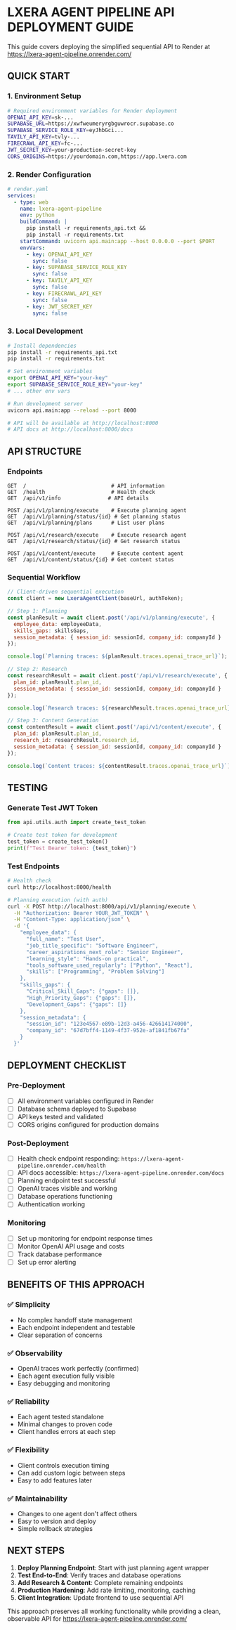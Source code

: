 # LXERA AGENT PIPELINE API DEPLOYMENT GUIDE

This guide covers deploying the simplified sequential API to Render at https://lxera-agent-pipeline.onrender.com/

## QUICK START

### 1. Environment Setup
```bash
# Required environment variables for Render deployment
OPENAI_API_KEY=sk-...
SUPABASE_URL=https://xwfweumeryrgbguwrocr.supabase.co
SUPABASE_SERVICE_ROLE_KEY=eyJhbGci...
TAVILY_API_KEY=tvly-...
FIRECRAWL_API_KEY=fc-...
JWT_SECRET_KEY=your-production-secret-key
CORS_ORIGINS=https://yourdomain.com,https://app.lxera.com
```

### 2. Render Configuration
```yaml
# render.yaml
services:
  - type: web
    name: lxera-agent-pipeline
    env: python
    buildCommand: |
      pip install -r requirements_api.txt &&
      pip install -r requirements.txt
    startCommand: uvicorn api.main:app --host 0.0.0.0 --port $PORT
    envVars:
      - key: OPENAI_API_KEY
        sync: false
      - key: SUPABASE_SERVICE_ROLE_KEY
        sync: false
      - key: TAVILY_API_KEY
        sync: false
      - key: FIRECRAWL_API_KEY
        sync: false
      - key: JWT_SECRET_KEY
        sync: false
```

### 3. Local Development
```bash
# Install dependencies
pip install -r requirements_api.txt
pip install -r requirements.txt

# Set environment variables
export OPENAI_API_KEY="your-key"
export SUPABASE_SERVICE_ROLE_KEY="your-key"
# ... other env vars

# Run development server
uvicorn api.main:app --reload --port 8000

# API will be available at http://localhost:8000
# API docs at http://localhost:8000/docs
```

## API STRUCTURE

### Endpoints
```
GET  /                           # API information
GET  /health                     # Health check
GET  /api/v1/info               # API details

POST /api/v1/planning/execute    # Execute planning agent
GET  /api/v1/planning/status/{id} # Get planning status
GET  /api/v1/planning/plans      # List user plans

POST /api/v1/research/execute    # Execute research agent  
GET  /api/v1/research/status/{id} # Get research status

POST /api/v1/content/execute     # Execute content agent
GET  /api/v1/content/status/{id} # Get content status
```

### Sequential Workflow
```javascript
// Client-driven sequential execution
const client = new LxeraAgentClient(baseUrl, authToken);

// Step 1: Planning
const planResult = await client.post('/api/v1/planning/execute', {
  employee_data: employeeData,
  skills_gaps: skillsGaps,
  session_metadata: { session_id: sessionId, company_id: companyId }
});

console.log(`Planning traces: ${planResult.traces.openai_trace_url}`);

// Step 2: Research
const researchResult = await client.post('/api/v1/research/execute', {
  plan_id: planResult.plan_id,
  session_metadata: { session_id: sessionId, company_id: companyId }
});

console.log(`Research traces: ${researchResult.traces.openai_trace_url}`);

// Step 3: Content Generation
const contentResult = await client.post('/api/v1/content/execute', {
  plan_id: planResult.plan_id,
  research_id: researchResult.research_id,
  session_metadata: { session_id: sessionId, company_id: companyId }
});

console.log(`Content traces: ${contentResult.traces.openai_trace_url}`);
```

## TESTING

### Generate Test JWT Token
```python
from api.utils.auth import create_test_token

# Create test token for development
test_token = create_test_token()
print(f"Test Bearer token: {test_token}")
```

### Test Endpoints
```bash
# Health check
curl http://localhost:8000/health

# Planning execution (with auth)
curl -X POST http://localhost:8000/api/v1/planning/execute \
  -H "Authorization: Bearer YOUR_JWT_TOKEN" \
  -H "Content-Type: application/json" \
  -d '{
    "employee_data": {
      "full_name": "Test User",
      "job_title_specific": "Software Engineer",
      "career_aspirations_next_role": "Senior Engineer",
      "learning_style": "Hands-on practical",
      "tools_software_used_regularly": ["Python", "React"],
      "skills": ["Programming", "Problem Solving"]
    },
    "skills_gaps": {
      "Critical_Skill_Gaps": {"gaps": []},
      "High_Priority_Gaps": {"gaps": []},
      "Development_Gaps": {"gaps": []}
    },
    "session_metadata": {
      "session_id": "123e4567-e89b-12d3-a456-426614174000",
      "company_id": "67d7bff4-1149-4f37-952e-af1841fb67fa"
    }
  }'
```

## DEPLOYMENT CHECKLIST

### Pre-Deployment
- [ ] All environment variables configured in Render
- [ ] Database schema deployed to Supabase
- [ ] API keys tested and validated
- [ ] CORS origins configured for production domains

### Post-Deployment
- [ ] Health check endpoint responding: `https://lxera-agent-pipeline.onrender.com/health`
- [ ] API docs accessible: `https://lxera-agent-pipeline.onrender.com/docs`
- [ ] Planning endpoint test successful
- [ ] OpenAI traces visible and working
- [ ] Database operations functioning
- [ ] Authentication working

### Monitoring
- [ ] Set up monitoring for endpoint response times
- [ ] Monitor OpenAI API usage and costs
- [ ] Track database performance
- [ ] Set up error alerting

## BENEFITS OF THIS APPROACH

### ✅ **Simplicity**
- No complex handoff state management
- Each endpoint independent and testable
- Clear separation of concerns

### ✅ **Observability**
- OpenAI traces work perfectly (confirmed)
- Each agent execution fully visible
- Easy debugging and monitoring

### ✅ **Reliability**  
- Each agent tested standalone
- Minimal changes to proven code
- Client handles errors at each step

### ✅ **Flexibility**
- Client controls execution timing
- Can add custom logic between steps
- Easy to add features later

### ✅ **Maintainability**
- Changes to one agent don't affect others
- Easy to version and deploy
- Simple rollback strategies

## NEXT STEPS

1. **Deploy Planning Endpoint**: Start with just planning agent wrapper
2. **Test End-to-End**: Verify traces and database operations
3. **Add Research & Content**: Complete remaining endpoints
4. **Production Hardening**: Add rate limiting, monitoring, caching
5. **Client Integration**: Update frontend to use sequential API

This approach preserves all working functionality while providing a clean, observable API for https://lxera-agent-pipeline.onrender.com/